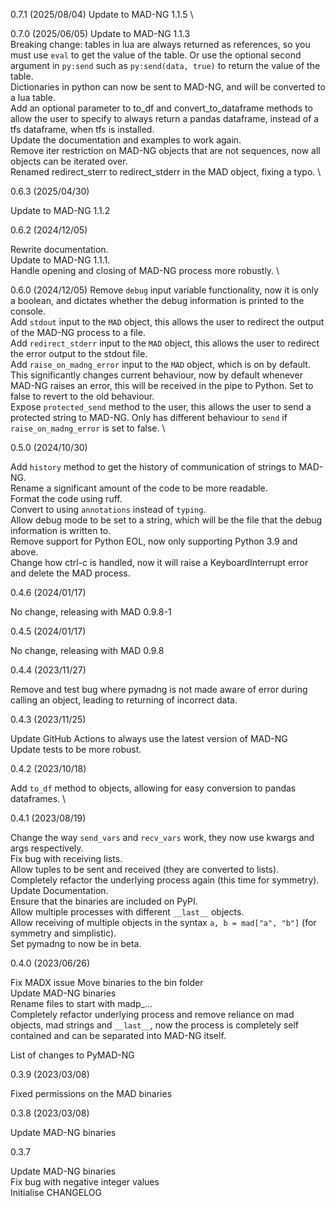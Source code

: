 0.7.1 (2025/08/04)
Update to MAD-NG 1.1.5 \

0.7.0 (2025/06/05)
Update to MAD-NG 1.1.3 \
Breaking change: tables in lua are always returned as references, so you must use `eval` to get the value of the table. Or use the optional second argument in `py:send` such as `py:send(data, true)` to return the value of the table. \
Dictionaries in python can now be sent to MAD-NG, and will be converted to a lua table. \
Add an optional parameter to to_df and convert_to_dataframe methods to allow the user to specify to always return a pandas dataframe, instead of a tfs dataframe, when tfs is installed. \
Update the documentation and examples to work again. \
Remove iter restriction on MAD-NG objects that are not sequences, now all objects can be iterated over. \
Renamed redirect_sterr to redirect_stderr in the MAD object, fixing a typo. \


0.6.3 (2025/04/30)

Update to MAD-NG 1.1.2


0.6.2 (2024/12/05)

Rewrite documentation. \
Update to MAD-NG 1.1.1. \
Handle opening and closing of MAD-NG process more robustly. \


0.6.0 (2024/12/05)
Remove `debug` input variable functionality, now it is only a boolean, and dictates whether the debug information is printed to the console. \
Add `stdout` input to the `MAD` object, this allows the user to redirect the output of the MAD-NG process to a file. \
Add `redirect_stderr` input to the `MAD` object, this allows the user to redirect the error output to the stdout file. \
Add `raise_on_madng_error` input to the `MAD` object, which is on by default. This significantly changes current behaviour, now by default whenever MAD-NG raises an error, this will be received in the pipe to Python. Set to false to revert to the old behaviour. \
Expose `protected_send` method to the user, this allows the user to send a protected string to MAD-NG. Only has different behaviour to `send` if `raise_on_madng_error` is set to false. \

0.5.0 (2024/10/30)

Add `history` method to get the history of communication of strings to MAD-NG. \
Rename a significant amount of the code to be more readable. \
Format the code using ruff. \
Convert to using `annotations` instead of `typing`. \
Allow debug mode to be set to a string, which will be the file that the debug information is written to. \
Remove support for Python EOL, now only supporting Python 3.9 and above. \
Change how ctrl-c is handled, now it will raise a KeyboardInterrupt error and delete the MAD process.

0.4.6 (2024/01/17)

No change, releasing with MAD 0.9.8-1

0.4.5 (2024/01/17)

No change, releasing with MAD 0.9.8

0.4.4 (2023/11/27)

Remove and test bug where pymadng is not made aware of error during calling an object, leading to returning of incorrect data.

0.4.3 (2023/11/25)

Update GitHub Actions to always use the latest version of MAD-NG \
Update tests to be more robust.

0.4.2 (2023/10/18)

Add `to_df` method to objects, allowing for easy conversion to pandas dataframes. \

0.4.1 (2023/08/19)

Change the way `send_vars` and `recv_vars` work, they now use kwargs and args respectively. \
Fix bug with receiving lists. \
Allow tuples to be sent and received (they are converted to lists). \
Completely refactor the underlying process again (this time for symmetry). \
Update Documentation. \
Ensure that the binaries are included on PyPI. \
Allow multiple processes with different `__last__` objects. \
Allow receiving of multiple objects in the syntax `a, b = mad["a", "b"]` (for symmetry and simplistic). \
Set pymadng to now be in beta.

0.4.0 (2023/06/26)

Fix MADX issue
Move binaries to the bin folder \
Update MAD-NG binaries \
Rename files to start with madp\_... \
Completely refactor underlying process and remove reliance on mad objects, mad strings and `__last__`, now the process is completely self contained and can be separated into MAD-NG itself.

List of changes to PyMAD-NG

0.3.9 (2023/03/08)

Fixed permissions on the MAD binaries

0.3.8 (2023/03/08)

Update MAD-NG binaries

0.3.7

Update MAD-NG binaries \
Fix bug with negative integer values \
Initialise CHANGELOG

